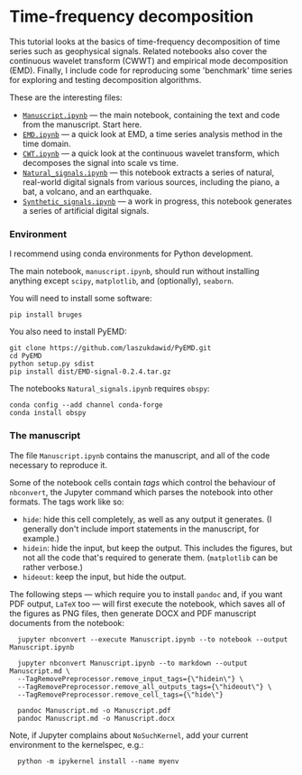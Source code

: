 # Time-frequency decomposition

This tutorial looks at the basics of time-frequency decomposition of time series such as geophysical signals. Related notebooks also cover the continuous wavelet transform (CWWT) and empirical mode decomposition (EMD). Finally, I include code for reproducing some 'benchmark' time series for exploring and testing decomposition algorithms.

These are the interesting files:

- [`Manuscript.ipynb`](Manuscript.ipynb) &mdash; the main notebook, containing the text and code from the manuscript. Start here.
- [`EMD.ipynb`](EMD.ipynb) &mdash; a quick look at EMD, a time series analysis method in the time domain.
- [`CWT.ipynb`](CWT.ipynb) &mdash; a quick look at the continuous wavelet transform, which decomposes the signal into scale vs time.
- [`Natural_signals.ipynb`](Natural_signals.ipynb) &mdash; this notebook extracts a series of natural, real-world digital signals from various sources, including the piano, a bat, a volcano, and an earthquake.
- [`Synthetic_signals.ipynb`](Synthetic_signals.ipynb) &mdash; a work in progress, this notebook generates a series of artificial digital signals.

### Environment

I recommend using conda environments for Python development.

The main notebook, `manuscript.ipynb`, should run without installing anything except `scipy`, `matplotlib`, and (optionally), `seaborn`.

You will need to install some software:

    pip install bruges

You also need to install PyEMD:

    git clone https://github.com/laszukdawid/PyEMD.git
    cd PyEMD
    python setup.py sdist
    pip install dist/EMD-signal-0.2.4.tar.gz

The notebooks `Natural_signals.ipynb` requires `obspy`:

    conda config --add channel conda-forge
    conda install obspy


  ### The manuscript

  The file `Manuscript.ipynb` contains the manuscript, and all of the code necessary to reproduce it.

  Some of the notebook cells contain _tags_ which control the behaviour of `nbconvert`, the Jupyter command which parses the notebook into other formats. The tags work like so:

  - `hide`: hide this cell completely, as well as any output it generates. (I generally don't include import statements in the manuscript, for example.)
  - `hidein`: hide the input, but keep the output. This includes the figures, but not all the code that's required to generate them. (`matplotlib` can be rather verbose.)
  - `hideout`: keep the input, but hide the output.

  The following steps &mdash; which require you to install `pandoc` and, if you want PDF output, `LaTeX` too &mdash; will first execute the notebook, which saves all of the figures as PNG files, then generate DOCX and PDF manuscript documents from the notebook:

      jupyter nbconvert --execute Manuscript.ipynb --to notebook --output Manuscript.ipynb

      jupyter nbconvert Manuscript.ipynb --to markdown --output Manuscript.md \
      --TagRemovePreprocessor.remove_input_tags={\"hidein\"} \
      --TagRemovePreprocessor.remove_all_outputs_tags={\"hideout\"} \
      --TagRemovePreprocessor.remove_cell_tags={\"hide\"}

      pandoc Manuscript.md -o Manuscript.pdf
      pandoc Manuscript.md -o Manuscript.docx

  Note, if Jupyter complains about `NoSuchKernel`, add your current environment to the kernelspec, e.g.:

      python -m ipykernel install --name myenv
